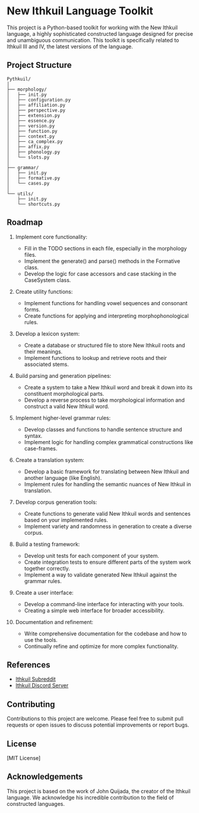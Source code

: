 # New Ithkuil Language Toolkit

This project is a Python-based toolkit for working with the New Ithkuil language, a highly sophisticated constructed language designed for precise and unambiguous communication. This toolkit is specifically related to Ithkuil III and IV, the latest versions of the language.

## Project Structure

```
Pythkuil/
│
├── morphology/
│   ├── init.py
│   ├── configuration.py
│   ├── affiliation.py
│   ├── perspective.py
│   ├── extension.py
│   ├── essence.py
│   ├── version.py
│   ├── function.py
│   ├── context.py
│   ├── ca_complex.py
│   ├── affix.py
│   ├── phonology.py
│   └── slots.py
│
├── grammar/
│   ├── init.py
│   ├── formative.py
│   └── cases.py
│
└── utils/
    ├── init.py
    └── shortcuts.py
```


## Roadmap

1. Implement core functionality:
   - Fill in the TODO sections in each file, especially in the morphology files.
   - Implement the generate() and parse() methods in the Formative class.
   - Develop the logic for case accessors and case stacking in the CaseSystem class.

2. Create utility functions:
   - Implement functions for handling vowel sequences and consonant forms.
   - Create functions for applying and interpreting morphophonological rules.

3. Develop a lexicon system:
   - Create a database or structured file to store New Ithkuil roots and their meanings. 
   - Implement functions to lookup and retrieve roots and their associated stems.

4. Build parsing and generation pipelines:
   - Create a system to take a New Ithkuil word and break it down into its constituent morphological parts.
   - Develop a reverse process to take morphological information and construct a valid New Ithkuil word.

5. Implement higher-level grammar rules:
   - Develop classes and functions to handle sentence structure and syntax.
   - Implement logic for handling complex grammatical constructions like case-frames.

6. Create a translation system:
   - Develop a basic framework for translating between New Ithkuil and another language (like English).
   - Implement rules for handling the semantic nuances of New Ithkuil in translation.

7. Develop corpus generation tools:
   - Create functions to generate valid New Ithkuil words and sentences based on your implemented rules.
   - Implement variety and randomness in generation to create a diverse corpus.

8. Build a testing framework:
   - Develop unit tests for each component of your system.
   - Create integration tests to ensure different parts of the system work together correctly.
   - Implement a way to validate generated New Ithkuil against the grammar rules.

9. Create a user interface:
   - Develop a command-line interface for interacting with your tools.
   - Creating a simple web interface for broader accessibility.

10. Documentation and refinement:
    - Write comprehensive documentation for the codebase and how to use the tools.
    - Continually refine and optimize for more complex functionality.

## References

- [Ithkuil Subreddit](https://www.reddit.com/r/Ithkuil/comments/nnvuzn/welcome_to_the_ithkuil_subreddit_read_this_first/)
- [Ithkuil Discord Server](https://discord.com/invite/WgFrX8J)

## Contributing

Contributions to this project are welcome. Please feel free to submit pull requests or open issues to discuss potential improvements or report bugs.

## License

[MIT License]

## Acknowledgements

This project is based on the work of John Quijada, the creator of the Ithkuil language. We acknowledge his incredible contribution to the field of constructed languages.
